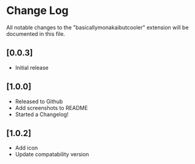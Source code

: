 # Change Log
All notable changes to the "basicallymonakaibutcooler" extension will be documented in this file.

## [0.0.3]
- Initial release

## [1.0.0]
- Released to Github
- Add screenshots to README
- Started a Changelog!

## [1.0.2]
- Add icon
- Update compatability version
